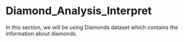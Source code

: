 # Diamond_Analysis_Interpret
In this section, we will be using Diamonds dataset which contains the information about diamonds.
